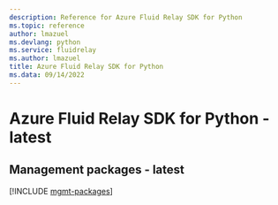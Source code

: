 ```yaml
---
description: Reference for Azure Fluid Relay SDK for Python
ms.topic: reference
author: lmazuel
ms.devlang: python
ms.service: fluidrelay
ms.author: lmazuel
title: Azure Fluid Relay SDK for Python
ms.data: 09/14/2022
---
```

# Azure Fluid Relay SDK for Python - latest

## Management packages - latest
[!INCLUDE [mgmt-packages](fluid-relay-mgmt-index.md)]